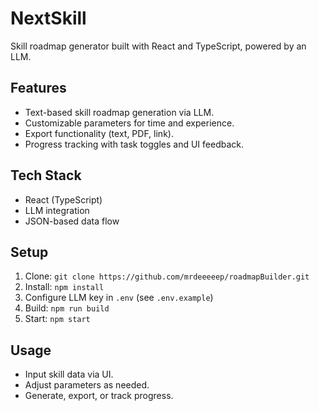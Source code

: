 # NextSkill

Skill roadmap generator built with React and TypeScript, powered by an LLM.

## Features

- Text-based skill roadmap generation via LLM.
- Customizable parameters for time and experience.
- Export functionality (text, PDF, link).
- Progress tracking with task toggles and UI feedback.

## Tech Stack

- React (TypeScript)
- LLM integration
- JSON-based data flow

## Setup

1. Clone: `git clone https://github.com/mrdeeeeep/roadmapBuilder.git`
2. Install: `npm install`
3. Configure LLM key in `.env` (see `.env.example`)
4. Build: `npm run build`
5. Start: `npm start`

## Usage

- Input skill data via UI.
- Adjust parameters as needed.
- Generate, export, or track progress.

